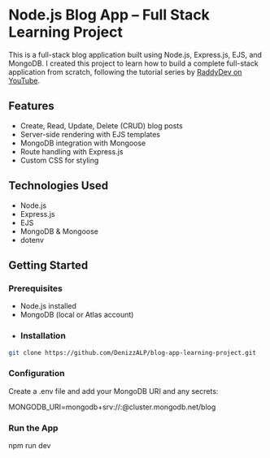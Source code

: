 

# Node.js Blog App – Full Stack Learning Project

This is a full-stack blog application built using Node.js, Express.js, EJS, and MongoDB. I created this project to learn how to build a complete full-stack application from scratch, following the tutorial series by [RaddyDev on YouTube](https://www.youtube.com/c/RaddyDev?app=desktop).

## Features

- Create, Read, Update, Delete (CRUD) blog posts
- Server-side rendering with EJS templates
- MongoDB integration with Mongoose
- Route handling with Express.js
- Custom CSS for styling

## Technologies Used

- Node.js
- Express.js
- EJS
- MongoDB & Mongoose
- dotenv
  
## Getting Started
### Prerequisites

- Node.js installed
- MongoDB (local or Atlas account)
- ### Installation

```bash
git clone https://github.com/DenizzALP/blog-app-learning-project.git
```

### Configuration
Create a .env file and add your MongoDB URI and any secrets:

MONGODB_URI=mongodb+srv://<username>:<password>@cluster.mongodb.net/blog

### Run the App
npm run dev

